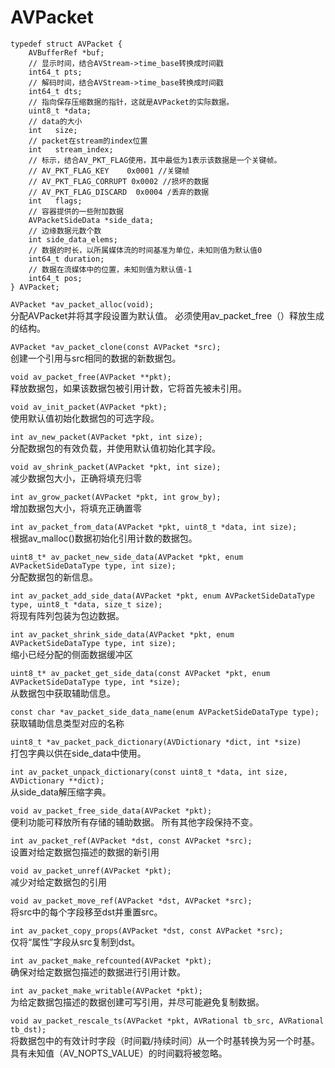 # AVPacket

```
typedef struct AVPacket {
    AVBufferRef *buf;
    // 显示时间，结合AVStream->time_base转换成时间戳
    int64_t pts;
    // 解码时间，结合AVStream->time_base转换成时间戳
    int64_t dts;
    // 指向保存压缩数据的指针，这就是AVPacket的实际数据。
    uint8_t *data;
    // data的大小
    int   size;
    // packet在stream的index位置
    int   stream_index;
    // 标示，结合AV_PKT_FLAG使用，其中最低为1表示该数据是一个关键帧。
    // AV_PKT_FLAG_KEY    0x0001 //关键帧
    // AV_PKT_FLAG_CORRUPT 0x0002 //损坏的数据
    // AV_PKT_FLAG_DISCARD  0x0004 /丢弃的数据
    int   flags;
    // 容器提供的一些附加数据
    AVPacketSideData *side_data;
    // 边缘数据元数个数
    int side_data_elems;
    // 数据的时长，以所属媒体流的时间基准为单位，未知则值为默认值0
    int64_t duration;
    // 数据在流媒体中的位置，未知则值为默认值-1
    int64_t pos;
} AVPacket;
```

`AVPacket *av_packet_alloc(void);`  
分配AVPacket并将其字段设置为默认值。 必须使用av_packet_free（）释放生成的结构。

`AVPacket *av_packet_clone(const AVPacket *src);`  
创建一个引用与src相同的数据的新数据包。

`void av_packet_free(AVPacket **pkt);`  
释放数据包，如果该数据包被引用计数，它将首先被未引用。

`void av_init_packet(AVPacket *pkt);`  
使用默认值初始化数据包的可选字段。

`int av_new_packet(AVPacket *pkt, int size);`  
分配数据包的有效负载，并使用默认值初始化其字段。

`void av_shrink_packet(AVPacket *pkt, int size);`  
减少数据包大小，正确将填充归零

`int av_grow_packet(AVPacket *pkt, int grow_by);`  
增加数据包大小，将填充正确置零

`int av_packet_from_data(AVPacket *pkt, uint8_t *data, int size);`  
根据av_malloc()数据初始化引用计数的数据包。

`uint8_t* av_packet_new_side_data(AVPacket *pkt, enum AVPacketSideDataType type,
                                 int size);`  
分配数据包的新信息。

`int av_packet_add_side_data(AVPacket *pkt, enum AVPacketSideDataType type,
                            uint8_t *data, size_t size);`  
将现有阵列包装为包边数据。

`int av_packet_shrink_side_data(AVPacket *pkt, enum AVPacketSideDataType type,
                               int size);`  
缩小已经分配的侧面数据缓冲区

`uint8_t* av_packet_get_side_data(const AVPacket *pkt, enum AVPacketSideDataType type,
                                 int *size);`  
从数据包中获取辅助信息。

`const char *av_packet_side_data_name(enum AVPacketSideDataType type);`  
获取辅助信息类型对应的名称

`uint8_t *av_packet_pack_dictionary(AVDictionary *dict, int *size)`  
打包字典以供在side_data中使用。

`int av_packet_unpack_dictionary(const uint8_t *data, int size, AVDictionary **dict);`  
从side_data解压缩字典。

`void av_packet_free_side_data(AVPacket *pkt);`  
便利功能可释放所有存储的辅助数据。
所有其他字段保持不变。

`int av_packet_ref(AVPacket *dst, const AVPacket *src);`  
设置对给定数据包描述的数据的新引用

`void av_packet_unref(AVPacket *pkt);`  
减少对给定数据包的引用

`void av_packet_move_ref(AVPacket *dst, AVPacket *src);`  
将src中的每个字段移至dst并重置src。

`int av_packet_copy_props(AVPacket *dst, const AVPacket *src);`  
仅将“属性”字段从src复制到dst。

`int av_packet_make_refcounted(AVPacket *pkt);`  
确保对给定数据包描述的数据进行引用计数。

`int av_packet_make_writable(AVPacket *pkt);`  
为给定数据包描述的数据创建可写引用，并尽可能避免复制数据。

`void av_packet_rescale_ts(AVPacket *pkt, AVRational tb_src, AVRational tb_dst);`  
将数据包中的有效计时字段（时间戳/持续时间）从一个时基转换为另一个时基。 具有未知值（AV_NOPTS_VALUE）的时间戳将被忽略。